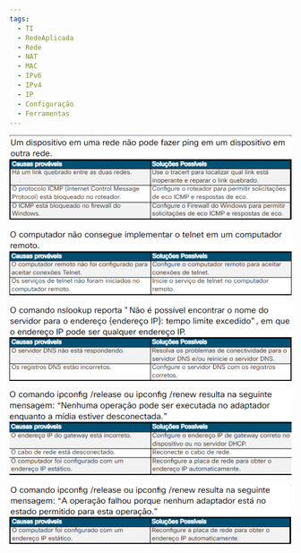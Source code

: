 ```yaml
---
tags:
  - TI
  - RedeAplicada
  - Rede
  - NAT
  - MAC
  - IPv6
  - IPv4
  - IP
  - Configuração
  - Ferramentas
---
```

![](./img/Pasted%20image%2020240304170113.png)

![](./img/Pasted%20image%2020240304170123.png)

![](./img/Pasted%20image%2020240304170136.png)

![](./img/Pasted%20image%2020240304170147.png)

![](./img/Pasted%20image%2020240304170215.png)



